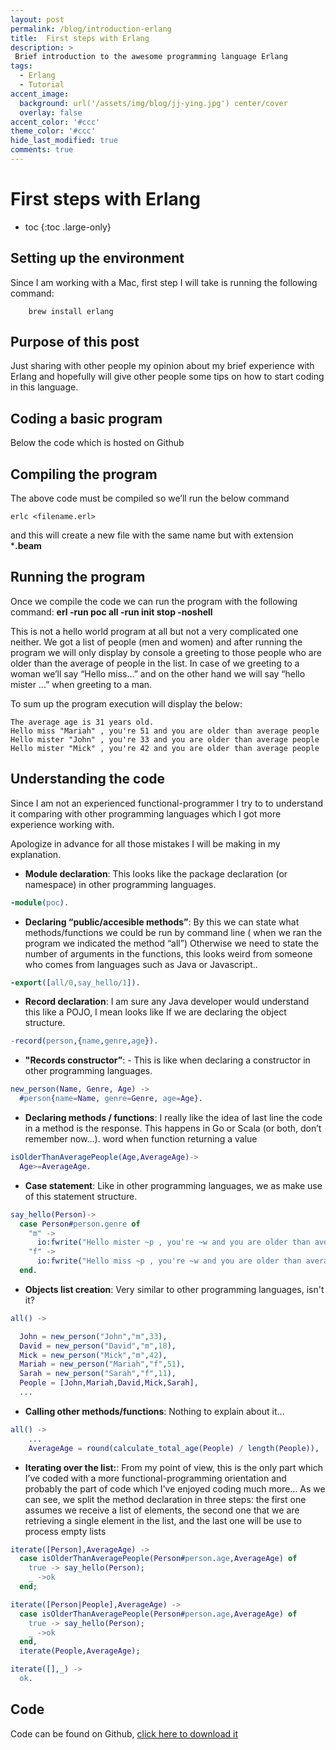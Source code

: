 ```yaml
---
layout: post
permalink: /blog/introduction-erlang
title:  First steps with Erlang
description: >
 Brief introduction to the awesome programming language Erlang
tags: 
  - Erlang
  - Tutorial
accent_image: 
  background: url('/assets/img/blog/jj-ying.jpg') center/cover
  overlay: false
accent_color: '#ccc'
theme_color: '#ccc'
hide_last_modified: true
comments: true
---
```


# First steps with Erlang

* toc
{:toc .large-only}

## Setting up the environment

Since I am working with a Mac, first step I will take is running the following command:  

        brew install erlang


## Purpose of this post

Just sharing with other people my opinion about my brief experience with Erlang and hopefully will give other 
people some tips on how to start coding in this language.


## Coding a basic program

Below the code which is hosted on Github

<script src="https://gist.github.com/ivancorrales/289dfe886ede6d9ec9ac.js"></script>

## Compiling the program

The above code must be compiled  so we’ll run the below command

    erlc <filename.erl>

and this will create a new file with the same name but with extension ***.beam**

## Running the program

Once we compile the code we can run the program with the following command: **erl -run poc all -run init stop -noshell**

This is not a hello world program at all but not a very complicated one neither. We got a list of people (men and women)
and after running the program we will only display by console a greeting to those people who are older than the average
of people in the list. In case of we greeting to a woman we’ll say “Hello miss…” and on the other hand we will say
“hello mister …” when greeting to a man.

To sum up the program execution will display the below:

    The average age is 31 years old.
    Hello miss "Mariah" , you're 51 and you are older than average people
    Hello mister "John" , you're 33 and you are older than average people
    Hello mister "Mick" , you're 42 and you are older than average people


## Understanding the code

Since I am not an experienced  functional-programmer I try to to understand it comparing with other programming languages which I got more experience working with.

Apologize in advance for all those mistakes I will be making in my explanation.

* **Module declaration**: This looks like the package declaration (or namespace) in other programming languages.
```erlang
-module(poc).
```

* **Declaring “public/accesible methods”**: By this we can state what methods/functions we could be run by command line ( when we ran the program we indicated the method “all”) Otherwise we need to state the number of arguments in the functions,
this looks weird from someone who comes from languages such as Java or Javascript..
```erlang
-export([all/0,say_hello/1]).
```

* **Record declaration**: I am sure any Java developer would understand this like a POJO, I mean looks like If we are declaring the object structure.
```erlang
-record(person,{name,genre,age}).
```

* **"Records constructor”**: - This is like when declaring a constructor in other programming languages.
```erlang
new_person(Name, Genre, Age) ->
  #person{name=Name, genre=Genre, age=Age}.
```

* **Declaring methods / functions**: I really like the idea of last line the code in a method is the response. This happens in Go or Scala (or both, don’t remember now…).
word when function returning a value
```erlang
isOlderThanAveragePeople(Age,AverageAge)->
  Age>=AverageAge.
```

* **Case statement**: Like in other programming languages, we as make use of this statement structure.
```erlang
say_hello(Person)->
  case Person#person.genre of
    "m" ->
      io:fwrite("Hello mister ~p , you're ~w and you are older than average people\n", [Person#person.name, Person#person.age]);
    "f" ->
      io:fwrite("Hello miss ~p , you're ~w and you are older than average people\n", [Person#person.name, Person#person.age])
  end.
```


* **Objects list creation**: Very similar to other programming languages, isn't it?
```erlang
all() ->

  John = new_person("John","m",33),
  David = new_person("David","m",18),
  Mick = new_person("Mick","m",42),
  Mariah = new_person("Mariah","f",51),
  Sarah = new_person("Sarah","f",11),
  People = [John,Mariah,David,Mick,Sarah],
  ...
```


* **Calling other methods/functions**: Nothing to explain about it...
```erlang
all() ->
    ...
    AverageAge = round(calculate_total_age(People) / length(People)),
```  


* **Iterating over the list:**: From my point of view, this is the only part which I’ve coded with a more functional-programming orientation
and probably the part of code which I've enjoyed coding much more… As we can see, we split the method declaration in three steps:
the first one assumes we receive a list of elements, the second one that we are retrieving a single element in the list, and the last one
will be use to process empty lists
```erlang
iterate([Person],AverageAge) ->
  case isOlderThanAveragePeople(Person#person.age,AverageAge) of
    true -> say_hello(Person);
    _ ->ok
  end;

iterate([Person|People],AverageAge) ->
  case isOlderThanAveragePeople(Person#person.age,AverageAge) of
    true -> say_hello(Person);
    _ ->ok
  end,
  iterate(People,AverageAge);

iterate([],_) ->
  ok.
```  


## Code
Code can be found on Github, [click here to download it](https://gist.github.com/ivancorrales/289dfe886ede6d9ec9ac#file-first-steps-with-erlang-erl)
